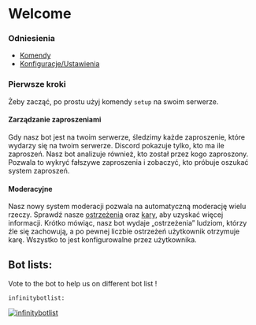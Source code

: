 # Welcome

### Odniesienia

* [Komendy](references/commands.md)
* [Konfiguracje/Ustawienia](references/settings.md)

### Pierwsze kroki

Żeby zacząć, po prostu użyj komendy `setup` na swoim serwerze.

#### Zarządzanie zaproszeniami

Gdy nasz bot jest na twoim serwerze, śledzimy każde zaproszenie, które wydarzy się na twoim serwerze. Discord pokazuje tylko, kto ma ile zaproszeń. Nasz bot analizuje również, kto został przez kogo zaproszony. Pozwala to wykryć fałszywe zaproszenia i zobaczyć, kto próbuje oszukać system zaproszeń.

#### Moderacyjne

Nasz nowy system moderacji pozwala na automatyczną moderację wielu rzeczy. Sprawdź nasze [ostrzeżenia](modules/moderation-1/strikes.md) oraz [kary](modules/moderation-1/punishments.md), aby uzyskać więcej informacji. Krótko mówiąc, nasz bot wydaje „ostrzeżenia” ludziom, którzy źle się zachowują, a po pewnej liczbie ostrzeżeń użytkownik otrzymuje karę. Wszystko to jest konfigurowalne przez użytkownika.

## Bot lists:

Vote to the bot to help us on different bot list !

`infinitybotlist:`

[![infinitybotlist](https://infinitybotlist.com/bots/617497548743245835/widget?size=large)](https://infinitybotlist.com/bots/617497548743245835/vote)

